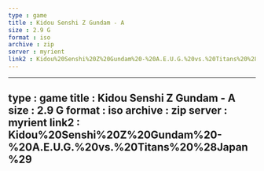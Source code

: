 ```yaml
---
type : game
title : Kidou Senshi Z Gundam - A
size : 2.9 G
format : iso
archive : zip
server : myrient
link2 : Kidou%20Senshi%20Z%20Gundam%20-%20A.E.U.G.%20vs.%20Titans%20%28Japan%29%20%28Doukonban%29
---
```

---
type : game
title : Kidou Senshi Z Gundam - A
size : 2.9 G
format : iso
archive : zip
server : myrient
link2 : Kidou%20Senshi%20Z%20Gundam%20-%20A.E.U.G.%20vs.%20Titans%20%28Japan%29
---
